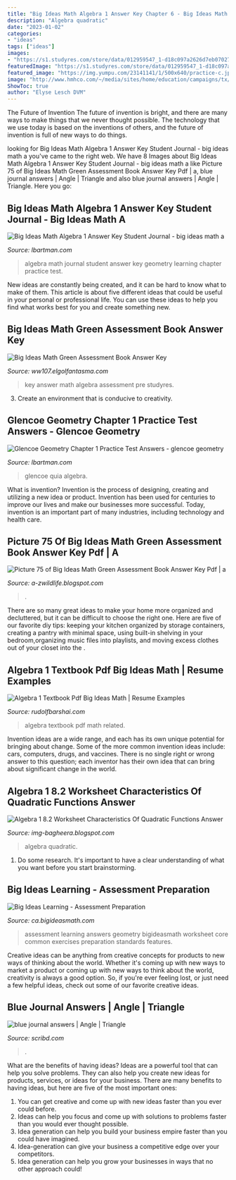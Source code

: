 ```yaml
---
title: "Big Ideas Math Algebra 1 Answer Key Chapter 6 - Big Ideas Math Algebra 1 Answer Key Student Journal"
description: "Algebra quadratic"
date: "2023-01-02"
categories:
- "ideas"
tags: ["ideas"]
images:
- "https://s1.studyres.com/store/data/012959547_1-d18c097a2626d7eb07027dec2f8686dc.png"
featuredImage: "https://s1.studyres.com/store/data/012959547_1-d18c097a2626d7eb07027dec2f8686dc.png"
featured_image: "https://img.yumpu.com/23141141/1/500x640/practice-c.jpg"
image: "http://www.hmhco.com/~/media/sites/home/education/campaigns/tx/icon-TX-BIM-Geometry.png"
ShowToc: true
author: "Elyse Lesch DVM"
---
```



The Future of Invention
The future of invention is bright, and there are many ways to make things that we never thought possible. The technology that we use today is based on the inventions of others, and the future of invention is full of new ways to do things.

	

		
looking for Big Ideas Math Algebra 1 Answer Key Student Journal - big ideas math a you've came to the right web. We have 8 Images about Big Ideas Math Algebra 1 Answer Key Student Journal - big ideas math a like Picture 75 of Big Ideas Math Green Assessment Book Answer Key Pdf | a, blue journal answers | Angle | Triangle and also blue journal answers | Angle | Triangle. Here you go:
		
    
## Big Ideas Math Algebra 1 Answer Key Student Journal - Big Ideas Math A

<img loading=lazy src="http://www.hmhco.com/~/media/sites/home/education/campaigns/tx/icon-TX-BIM-Geometry.png" onerror="this.onerror=null;this.src='https://tse4.mm.bing.net/th?id=OIP.bFtq3FHrSm31DmcqZfhXuQAAAA&amp;pid=15.1';" alt="Big Ideas Math Algebra 1 Answer Key Student Journal - big ideas math a">

_Source: lbartman.com_

>algebra math journal student answer key geometry learning chapter practice test. 

	

New ideas are constantly being created, and it can be hard to know what to make of them. This article is about five different ideas that could be useful in your personal or professional life. You can use these ideas to help you find what works best for you and create something new.

    
## Big Ideas Math Green Assessment Book Answer Key

<img loading=lazy src="https://s1.studyres.com/store/data/012959547_1-d18c097a2626d7eb07027dec2f8686dc.png" onerror="this.onerror=null;this.src='https://tse4.mm.bing.net/th?id=OIP.I0C_GPhILofNnSPuNO_VsQHaKM&amp;pid=15.1';" alt="Big Ideas Math Green Assessment Book Answer Key">

_Source: ww107.elgolfantasma.com_

>key answer math algebra assessment pre studyres. 

	

3. Create an environment that is conducive to creativity.

    
## Glencoe Geometry Chapter 1 Practice Test Answers - Glencoe Geometry

<img loading=lazy src="https://www.quia.com/files/quia/users/mmitchel/Chapter6/TestForm2Bpg1" onerror="this.onerror=null;this.src='https://tse3.mm.bing.net/th?id=OIP.97NI2N2aUC-JfeQsm-goIwHaJe&amp;pid=15.1';" alt="Glencoe Geometry Chapter 1 Practice Test Answers - glencoe geometry">

_Source: lbartman.com_

>glencoe quia algebra. 

	

What is invention?
Invention is the process of designing, creating and utilizing a new idea or product. Invention has been used for centuries to improve our lives and make our businesses more successful. Today, invention is an important part of many industries, including technology and health care.

    
## Picture 75 Of Big Ideas Math Green Assessment Book Answer Key Pdf | A

<img loading=lazy src="https://lh6.googleusercontent.com/-36zxmZVCCT8/TW1XSDVsV4I/AAAAAAAAADI/fhXVyKfmg2Q/w1200-h630-p-k-no-nu/Chapter+3+Practice+Test+B+pg1.jpg" onerror="this.onerror=null;this.src='https://tse2.mm.bing.net/th?id=OIP.tSwUz7vEi-x7ms046HjYrgHaD4&amp;pid=15.1';" alt="Picture 75 of Big Ideas Math Green Assessment Book Answer Key Pdf | a">

_Source: a-zwildlife.blogspot.com_

>. 

	

There are so many great ideas to make your home more organized and decluttered, but it can be difficult to choose the right one. Here are five of our favorite diy tips: keeping your kitchen organized by storage containers, creating a pantry with minimal space, using built-in shelving in your bedroom,organizing music files into playlists, and moving excess clothes out of your closet into the .

    
## Algebra 1 Textbook Pdf Big Ideas Math | Resume Examples

<img loading=lazy src="https://www.rudolfbarshai.com/wp-content/uploads/2020/08/algebra-1-textbook-pdf-big-ideas-math.jpg" onerror="this.onerror=null;this.src='https://tse2.mm.bing.net/th?id=OIP.yFoUC8rx3pWTFQYbImxi4wHaJ4&amp;pid=15.1';" alt="Algebra 1 Textbook Pdf Big Ideas Math | Resume Examples">

_Source: rudolfbarshai.com_

>algebra textbook pdf math related. 

	

Invention ideas are a wide range, and each has its own unique potential for bringing about change. Some of the more common invention ideas include: cars, computers, drugs, and vaccines. There is no single right or wrong answer to this question; each inventor has their own idea that can bring about significant change in the world.

    
## Algebra 1 8.2 Worksheet Characteristics Of Quadratic Functions Answer

<img loading=lazy src="https://img.yumpu.com/23141141/1/500x640/practice-c.jpg" onerror="this.onerror=null;this.src='https://tse1.mm.bing.net/th?id=OIP.xXeqCEz6Q0t2DVM-KhoUGwAAAA&amp;pid=15.1';" alt="Algebra 1 8.2 Worksheet Characteristics Of Quadratic Functions Answer">

_Source: img-bagheera.blogspot.com_

>algebra quadratic. 

	

1. Do some research. It's important to have a clear understanding of what you want before you start brainstorming.

    
## Big Ideas Learning - Assessment Preparation

<img loading=lazy src="http://ca.bigideasmath.com/uploads/images/features/sa.png" onerror="this.onerror=null;this.src='https://tse4.mm.bing.net/th?id=OIP.Y9GefXIclw8GqGgkpJgGxQAAAA&amp;pid=15.1';" alt="Big Ideas Learning - Assessment Preparation">

_Source: ca.bigideasmath.com_

>assessment learning answers geometry bigideasmath worksheet core common exercises preparation standards features. 

	

Creative ideas can be anything from creative concepts for products to new ways of thinking about the world. Whether it's coming up with new ways to market a product or coming up with new ways to think about the world, creativity is always a good option. So, if you're ever feeling lost, or just need a few helpful ideas, check out some of our favorite creative ideas.

    
## Blue Journal Answers | Angle | Triangle

<img loading=lazy src="https://imgv2-2-f.scribdassets.com/img/document/240309241/original/c8547f1f1b/1568136594?v=1" onerror="this.onerror=null;this.src='https://tse4.mm.bing.net/th?id=OIP.aG6ZhiYvZNqO58wHyaTu2gHaJ4&amp;pid=15.1';" alt="blue journal answers | Angle | Triangle">

_Source: scribd.com_

>. 

	

What are the benefits of having ideas?
Ideas are a powerful tool that can help you solve problems. They can also help you create new ideas for products, services, or ideas for your business. There are many benefits to having ideas, but here are five of the most important ones: 
1. You can get creative and come up with new ideas faster than you ever could before. 
2. Ideas can help you focus and come up with solutions to problems faster than you would ever thought possible. 
3. Idea generation can help you build your business empire faster than you could have imagined. 
4. Idea-generation can give your business a competitive edge over your competitors.
5. Idea generation can help you grow your businesses in ways that no other approach could!

